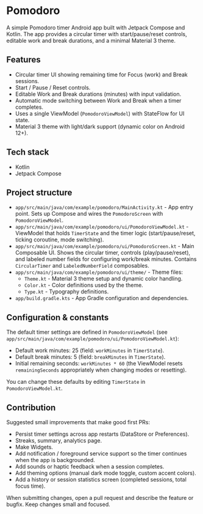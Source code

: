 # Pomodoro

A simple Pomodoro timer Android app built with Jetpack Compose and Kotlin. The app provides a circular timer with start/pause/reset controls, editable work and break durations, and a minimal Material 3 theme.

## Features

- Circular timer UI showing remaining time for Focus (work) and Break sessions.
- Start / Pause / Reset controls.
- Editable Work and Break durations (minutes) with input validation.
- Automatic mode switching between Work and Break when a timer completes.
- Uses a single ViewModel (`PomodoroViewModel`) with StateFlow for UI state.
- Material 3 theme with light/dark support (dynamic color on Android 12+).

## Tech stack

- Kotlin
- Jetpack Compose

## Project structure

- `app/src/main/java/com/example/pomodoro/MainActivity.kt` - App entry point. Sets up Compose and wires the `PomodoroScreen` with `PomodoroViewModel`.
- `app/src/main/java/com/example/pomodoro/ui/PomodoroViewModel.kt` - ViewModel that holds `TimerState` and the timer logic (start/pause/reset, ticking coroutine, mode switching).
- `app/src/main/java/com/example/pomodoro/ui/PomodoroScreen.kt` - Main Composable UI. Shows the circular timer, controls (play/pause/reset), and labeled number fields for configuring work/break minutes. Contains `CircularTimer` and `LabeledNumberField` composables.
- `app/src/main/java/com/example/pomodoro/ui/theme/` - Theme files:
  - `Theme.kt` - Material 3 theme setup and dynamic color handling.
  - `Color.kt` - Color definitions used by the theme.
  - `Type.kt` - Typography definitions.
- `app/build.gradle.kts` - App Gradle configuration and dependencies.

## Configuration & constants

The default timer settings are defined in `PomodoroViewModel` (see `app/src/main/java/com/example/pomodoro/ui/PomodoroViewModel.kt`):

- Default work minutes: 25 (field: `workMinutes` in `TimerState`).
- Default break minutes: 5 (field: `breakMinutes` in `TimerState`).
- Initial remaining seconds: `workMinutes * 60` (the ViewModel resets `remainingSeconds` appropriately when changing modes or resetting).

You can change these defaults by editing `TimerState` in `PomodoroViewModel.kt`.

## Contribution

Suggested small improvements that make good first PRs:

- Persist timer settings across app restarts (DataStore or Preferences).
- Streaks, summary, analytics page.
- Make Widgets.
- Add notification / foreground service support so the timer continues when the app is backgrounded.
- Add sounds or haptic feedback when a session completes.
- Add theming options (manual dark mode toggle, custom accent colors).
- Add a history or session statistics screen (completed sessions, total focus time).

When submitting changes, open a pull request and describe the feature or bugfix. Keep changes small and focused.
